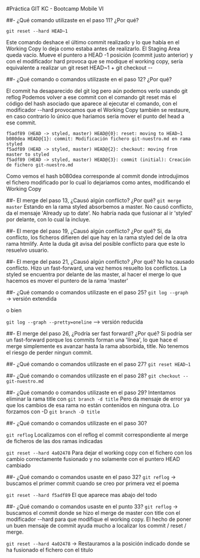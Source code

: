 #Práctica GIT KC - Bootcamp Mobile VI

##- ¿Qué comando utilizaste en el paso 11? ¿Por qué?

```
git reset --hard HEAD~1
```

Este comando deshace el último commit realizado y lo que había en el Working Copy lo deja como estaba antes de realizarlo. El Staging Area queda vacío.
Mueve el puntero a HEAD -1 posición (commit justo anterior) y con el modificador hard provoca que se modique el working copy, sería equivalente a realizar un
git reset HEAD~1  + git checkout -- 

##- ¿Qué comando o comandos utilizaste en el paso 12? ¿Por qué?

El commit ha desaparecido del git log pero aún podemos verlo usando git reflog
Podemos volver a ese commit con el comando git reset más el código del hash asociado que aparece al ejecutar el comando, con el modificador --hard provocamos que el Working Copy también se restaure, en caso contrario lo único que hariamos sería mover el punto del head a ese commit.

```git reflog
f5adf89 (HEAD -> styled, master) HEAD@{0}: reset: moving to HEAD~1
b080dea HEAD@{1}: commit: Modificación fichero git-nuestro.md en rama styled
f5adf89 (HEAD -> styled, master) HEAD@{2}: checkout: moving from master to styled
f5adf89 (HEAD -> styled, master) HEAD@{3}: commit (initial): Creación de fichero git-nuestro.md
```
Como vemos el hash b080dea corresponde al commit donde introdujimos el fichero modificado por lo cual lo dejariamos como antes, modificando el Working Copy


##- El merge del paso 13, ¿Causó algún conflicto? ¿Por qué?
```git merge master```
Estando en la rama styled absorbemos a master.
No causó conflicto, da el mensaje 'Already up to date'. No habría nada que fusionar al ir 'styled' por delante, con lo cual la incluye.

##- El merge del paso 19, ¿Causó algún conflicto? ¿Por qué? 
Si, da conflicto, los ficheros difieren del que hay en la rama styled del de la otra rama htmlify. Ante la duda git avisa del posible conflicto para que este lo resuelvo usuario.

##- El merge del paso 21, ¿Causó algún conflicto? ¿Por qué? 
No ha causado conflicto. Hizo un fast-forward, una vez hemos resuelto los conflictos. La styled se encuentra por delante de las master, al hacer el merge lo que hacemos es mover el puntero de la rama 'master'

##- ¿Qué comando o comandos utilizaste en el paso 25?
```git log --graph ```  -> versión extendida

o bien 

```git log --graph --pretty=oneline``` --> versión reducida


##- El merge del paso 26, ¿Podría ser fast forward? ¿Por qué? 
Si podría ser un fast-forward porque los commits forman una 'línea', lo que hace el merge simplemente es avanzar hasta la rama absorbida, title. No tenemos el riesgo de perder ningun commit.


##- ¿Qué comando o comandos utilizaste en el paso 27?
```git reset HEAD~1```

##- ¿Qué comando o comandos utilizaste en el paso 28? 
```git checkout -- git-nuestro.md```

##- ¿Qué comando o comandos utilizaste en el paso 29?
Intentamos eliminar la rama title con 
```git branch -d title```
Pero da mensaje de error ya que los cambios de esa rama no están contenidos en ninguna otra. Lo forzamos con -D
```git branch -D title```

##- ¿Qué comando o comandos utilizaste en el paso 30? 

```git reflog```
Localizamos con el reflog el commit correspondiente al merge de ficheros de las dos ramas indicadas

```git reset --hard 4a02478```
Para dejar el working copy con el fichero con los cambio correctamente fusionado y no solamente con el puntero HEAD cambiado

##- ¿Qué comando o comandos usaste en el paso 32?
```git reflog``` -> buscamos el primer commit cuando se creo por primera vez el poema

```git reset --hard f5adf89```
El que aparece mas abajo del todo


##- ¿Qué comando o comandos usaste en el punto 33?
```git reflog``` -> buscamos el commit donde se hizo el merge de master con title con el modificador --hard para que modifique el working copy. El hecho de poner un buen mensaje de commit ayuda mucho a localizar los commit / reset / merge.

```git reset --hard 4a02478``` -> Restauramos a la posición indicado donde se ha fusionado el fichero con el titulo


